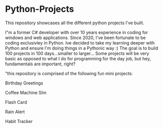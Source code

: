 # Python-Projects
This repository showcases all the different python projects I've built. 

I"m a former C# developer with over 10 years experience in coding for windows and web applications. 
Since 2020, I've been fortunate to be coding exclusivley in Python. Ive decided to take my learning deeper with Python and ensure I'm doing things in a Pythonic way :)
The goal is to build 100 projects in 100 days...smaller to larger...
Some projects will be very basic as opposed to what I do for programming for the day job, but hey, fundamentals are important, right? 


"this repository is comprised of the following fun mini projects:

Birthday Greetings 

Coffee Machine SIm 

Flash Card

Rain Alert

Habit Tracker


